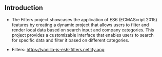 ## Introduction

- The Filters project showcases the application of ES6 (ECMAScript 2015) features by creating a dynamic project that allows users to filter and render local data based on search input and company categories. This project provides a customizable interface that enables users to search for specific data and filter it based on different categories.

- Filters: https://vanilla-js-es6-filters.netlify.app
